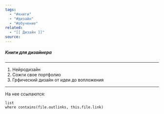 ```yaml
---
tags:
  - "#книги"
  - "#дизайн"
  - "#обучение"
related:
  - "[[ Дизайн ]]"
source:
---
```

##### Книги для дизайнера
---
1. Нейродизайн
2. Сожги свое портфолио
3. Грфический дизайн от идеи до вопложения
	 
  

---
На нее ссылаются:
```dataview
list
where contains(file.outlinks, this.file.link)